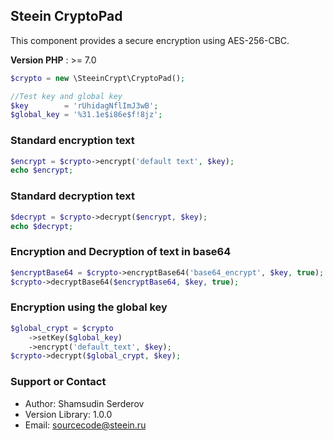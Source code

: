 ## Steein CryptoPad

This component provides a secure encryption using AES-256-CBC.

**Version PHP** : >= 7.0

```php
$crypto = new \SteeinCrypt\CryptoPad();

//Test key and global key
$key        = 'rUhidagNflImJ3wB';
$global_key = '%31.1e$i86e$f!8jz';

```

### Standard encryption text
```php
$encrypt = $crypto->encrypt('default text', $key);
echo $encrypt;
```

### Standard decryption text
```php
$decrypt = $crypto->decrypt($encrypt, $key);
echo $decrypt;
```

### Encryption and Decryption of text in base64
```php
$encryptBase64 = $crypto->encryptBase64('base64_encrypt', $key, true);
$crypto->decryptBase64($encryptBase64, $key, true);
```

### Encryption using the global key

```php
$global_crypt = $crypto
    ->setKey($global_key)
    ->encrypt('default_text', $key);
$crypto->decrypt($global_crypt, $key);
```



### Support or Contact

* Author: Shamsudin Serderov
* Version Library: 1.0.0
* Email: sourcecode@steein.ru
